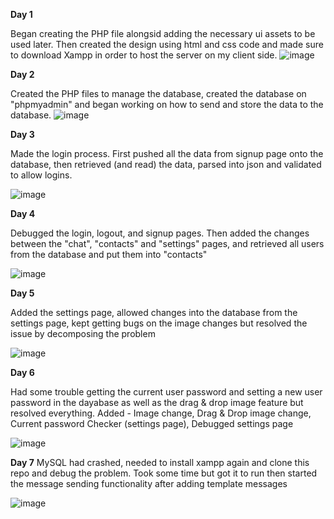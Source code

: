 **Day 1**

Began creating the PHP file alongsid adding the necessary ui assets to be used later. Then created the design using html and css code and made sure to download Xampp in order to host the server on my client side.
![image](https://github.com/user-attachments/assets/7619e1c2-48cf-4885-baf4-63c627ec735b)

**Day 2**

Created the PHP files to manage the database, created the database on "phpmyadmin" and began working on how to send and store the data to the database.
![image](https://github.com/user-attachments/assets/481d4b68-3ff6-4900-9d76-ea0b717c3656)

**Day 3**

Made the login process. First pushed all the data from signup page onto the database, then retrieved (and read) the data, parsed into json and validated to allow logins.

![image](https://github.com/user-attachments/assets/b7da6d36-3704-4117-b9c0-d582d2fc4159)

**Day 4**

Debugged the login, logout, and signup pages. Then added the changes between the "chat", "contacts" and "settings" pages, and retrieved all users from the database and put them into "contacts"

![image](https://github.com/user-attachments/assets/5d17e1dd-325c-4859-8eee-4ebd45893aee)

**Day 5**

Added the settings page, allowed changes into the database from the settings page, kept getting bugs on the image changes but resolved the issue by decomposing the problem

![image](https://github.com/user-attachments/assets/17eb4404-1a2e-4140-960a-4075316859f3)

**Day 6**

Had some trouble getting the current user password and setting a new user password in the dayabase as well as the drag & drop image feature but resolved everything. Added - Image change, Drag & Drop image change, Current password Checker (settings page), Debugged settings page

![image](https://github.com/user-attachments/assets/61369747-bbe5-40d5-b700-6e95617b4059)

**Day 7**
MySQL had crashed, needed to install xampp again and clone this repo and debug the problem. Took some time but got it to run then started the message sending functionality after adding template messages

![image](https://github.com/user-attachments/assets/2efab3e8-c504-414e-bdd9-544360276ce8)


